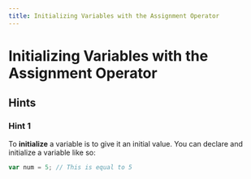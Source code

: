 ```yaml
---
title: Initializing Variables with the Assignment Operator
---
```

# Initializing Variables with the Assignment Operator

## Hints

### Hint 1
To <strong>initialize</strong> a variable is to give it an initial value. You can declare and initialize a variable like so:

```javascript
var num = 5; // This is equal to 5
```

